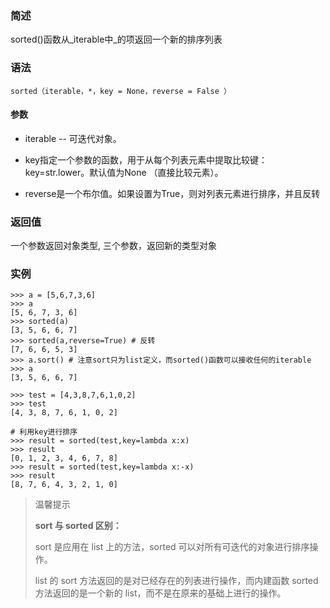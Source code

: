 ### 简述

sorted\(\)函数从_iterable中_的项返回一个新的排序列表

### 语法

```
sorted（iterable，*，key = None，reverse = False ）
```

#### 参数

* iterable -- 可迭代对象。

* key指定一个参数的函数，用于从每个列表元素中提取比较键：key=str.lower。默认值为None （直接比较元素）。

* reverse是一个布尔值。如果设置为True，则对列表元素进行排序，并且反转

### 返回值

一个参数返回对象类型, 三个参数，返回新的类型对象

### 实例

```
>>> a = [5,6,7,3,6]
>>> a
[5, 6, 7, 3, 6]
>>> sorted(a)
[3, 5, 6, 6, 7]
>>> sorted(a,reverse=True) # 反转
[7, 6, 6, 5, 3]
>>> a.sort() # 注意sort只为list定义，而sorted()函数可以接收任何的iterable
>>> a        
[3, 5, 6, 6, 7]

>>> test = [4,3,8,7,6,1,0,2]
>>> test
[4, 3, 8, 7, 6, 1, 0, 2]

# 利用key进行排序
>>> result = sorted(test,key=lambda x:x)
>>> result
[0, 1, 2, 3, 4, 6, 7, 8]
>>> result = sorted(test,key=lambda x:-x)
>>> result
[8, 7, 6, 4, 3, 2, 1, 0]
```

> 温馨提示
>
> **sort 与 sorted 区别：**
>
> sort 是应用在 list 上的方法，sorted 可以对所有可迭代的对象进行排序操作。
>
> list 的 sort 方法返回的是对已经存在的列表进行操作，而内建函数 sorted 方法返回的是一个新的 list，而不是在原来的基础上进行的操作。



